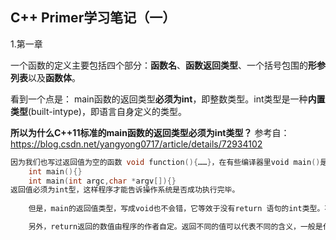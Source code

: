 ## C++ Primer学习笔记（一）

1.第一章

一个函数的定义主要包括四个部分：**函数名**、**函数返回类型**、一个括号包围的**形参列表**以及**函数体**。



看到一个点是：
main函数的返回类型**必须为int**，即整数类型。int类型是一种**内置类型**(built-intype)，即语言自身定义的类型。

**所以为什么C++11标准的main函数的返回类型必须为int类型？**
参考自：	https://blog.csdn.net/yangyong0717/article/details/72934102

```c
因为我们也写过返回值为空的函数 void function(){……}，在有些编译器里void main()是可以通过编译的，但标准中main函数只有以下两种定义：
	int main(){}
	int main(int argc,char *argv[]){}
返回值必须为int型，这样程序才能告诉操作系统是否成功执行完毕。
	
    但是，main的返回值类型，写成void也不会错，它等效于没有return 语句的int类型。不过为了养成良好的习惯，最好还是写成int。

    另外，return返回的数值由程序的作者自定。返回不同的值可以代表不同的含义，一般是代表出错的原因。传统上返回0代表程序正常结束（其它返回值代表什么含义，需要程序的开发者向程序的用户说明）。
```

